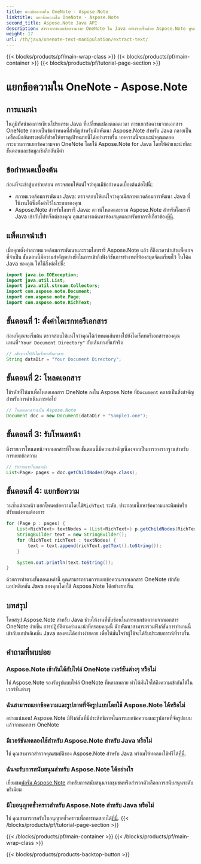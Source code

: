 ```yaml
---
title: แยกข้อความใน OneNote - Aspose.Note
linktitle: แยกข้อความใน OneNote - Aspose.Note
second_title: Aspose.Note Java API
description: สำรวจการแยกข้อความจาก OneNote ใน Java อย่างราบรื่นด้วย Aspose.Note บูรณาการ จัดการ และปรับปรุงแอปพลิเคชันของคุณได้อย่างง่ายดาย
weight: 17
url: /th/java/onenote-text-manipulation/extract-text/
---
```


{{< blocks/products/pf/main-wrap-class >}}
{{< blocks/products/pf/main-container >}}
{{< blocks/products/pf/tutorial-page-section >}}

# แยกข้อความใน OneNote - Aspose.Note

## การแนะนำ
ในภูมิทัศน์ของการเขียนโปรแกรม Java ที่เปลี่ยนแปลงตลอดเวลา การแยกข้อความจากเอกสาร OneNote กลายเป็นข้อกำหนดที่สำคัญสำหรับนักพัฒนา Aspose.Note สำหรับ Java กลายเป็นเครื่องมืออันทรงพลังที่ช่วยให้บรรลุเป้าหมายนี้ได้อย่างราบรื่น บทความนี้จะแนะนำคุณตลอดกระบวนการแยกข้อความจาก OneNote โดยใช้ Aspose.Note for Java โดยให้คำแนะนำทีละขั้นตอนและข้อมูลเชิงลึกอันมีค่า
## ข้อกำหนดเบื้องต้น
ก่อนที่จะเข้าสู่บทช่วยสอน ตรวจสอบให้แน่ใจว่าคุณมีข้อกำหนดเบื้องต้นต่อไปนี้:
- สภาพแวดล้อมการพัฒนา Java: ตรวจสอบให้แน่ใจว่าคุณมีสภาพแวดล้อมการพัฒนา Java ที่ใช้งานได้ซึ่งตั้งค่าไว้ในระบบของคุณ
-  Aspose.Note สำหรับไลบรารี Java: ดาวน์โหลดและรวม Aspose.Note สำหรับไลบรารี Java เข้ากับโปรเจ็กต์ของคุณ คุณสามารถค้นหาห้องสมุดและทรัพยากรที่เกี่ยวข้อง[ที่นี่](https://releases.aspose.com/note/java/).
## แพ็คเกจนำเข้า
เมื่อคุณตั้งค่าสภาพแวดล้อมการพัฒนาและรวมไลบรารี Aspose.Note แล้ว ก็ถึงเวลานำเข้าแพ็คเกจที่จำเป็น ขั้นตอนนี้มีความสำคัญอย่างยิ่งในการเข้าถึงฟังก์ชันการทำงานที่ห้องสมุดจัดเตรียมไว้ ในโค้ด Java ของคุณ ให้ใช้สิ่งต่อไปนี้:
```java
import java.io.IOException;
import java.util.List;
import java.util.stream.Collectors;
import com.aspose.note.Document;
import com.aspose.note.Page;
import com.aspose.note.RichText;
```
## ขั้นตอนที่ 1: ตั้งค่าไดเรกทอรีเอกสาร
 ก่อนที่คุณจะเริ่มต้น ตรวจสอบให้แน่ใจว่าคุณได้กำหนดเส้นทางไปยังไดเร็กทอรีเอกสารของคุณ แทนที่`"Your Document Directory"` กับเส้นทางที่แท้จริง
```java
// เส้นทางไปยังไดเร็กทอรีเอกสาร
String dataDir = "Your Document Directory";
```
## ขั้นตอนที่ 2: โหลดเอกสาร
 ใช้รหัสที่ให้มาเพื่อโหลดเอกสาร OneNote ลงใน Aspose.Note ที่`Document` คลาสเป็นสิ่งสำคัญสำหรับการดำเนินการต่อไป
```java
// โหลดเอกสารลงใน Aspose.Note
Document doc = new Document(dataDir + "Sample1.one");
```
## ขั้นตอนที่ 3: รับโหนดหน้า
ดึงรายการโหนดหน้าจากเอกสารที่โหลด ขั้นตอนนี้มีความสำคัญเนื่องจากเป็นการวางรากฐานสำหรับการแยกข้อความ
```java
// รับรายการโหนดหน้า
List<Page> pages = doc.getChildNodes(Page.class);
```
## ขั้นตอนที่ 4: แยกข้อความ
วนซ้ำแต่ละหน้า แยกโหนดข้อความโดยใช้`RichText` ระดับ. ประกอบเนื้อหาข้อความและพิมพ์หรือปรับแต่งตามต้องการ
```java
for (Page p : pages) {
    List<RichText> textNodes = (List<RichText>) p.getChildNodes(RichText.class);
    StringBuilder text = new StringBuilder();
    for (RichText richText : textNodes) {
        text = text.append(richText.getText().toString());
    }
    
    System.out.println(text.toString());
}
```
ด้วยการทำตามขั้นตอนเหล่านี้ คุณสามารถรวมการแยกข้อความจากเอกสาร OneNote เข้ากับแอปพลิเคชัน Java ของคุณโดยใช้ Aspose.Note ได้อย่างราบรื่น
## บทสรุป
โดยสรุป Aspose.Note สำหรับ Java ช่วยให้งานที่ซับซ้อนในการแยกข้อความจากเอกสาร OneNote ง่ายขึ้น การปฏิบัติตามคำแนะนำที่ครอบคลุมนี้ นักพัฒนาสามารถรวมฟังก์ชันการทำงานนี้เข้ากับแอปพลิเคชัน Java ของตนได้อย่างง่ายดาย เพื่อให้มั่นใจว่าผู้ใช้จะได้รับประสบการณ์ที่ราบรื่น
## คำถามที่พบบ่อย
### Aspose.Note เข้ากันได้กับไฟล์ OneNote เวอร์ชันต่างๆ หรือไม่
ใช่ Aspose.Note รองรับรูปแบบไฟล์ OneNote ที่หลากหลาย ทำให้มั่นใจได้ถึงความเข้ากันได้ในเวอร์ชันต่างๆ
### ฉันสามารถแยกข้อความและรูปภาพที่จัดรูปแบบโดยใช้ Aspose.Note ได้หรือไม่
อย่างแน่นอน! Aspose.Note มีฟังก์ชันที่มีประสิทธิภาพในการแยกข้อความและรูปภาพที่จัดรูปแบบแล้วจากเอกสาร OneNote
### มีเวอร์ชันทดลองใช้สำหรับ Aspose.Note สำหรับ Java หรือไม่
ใช่ คุณสามารถสำรวจคุณสมบัติของ Aspose.Note สำหรับ Java พร้อมให้ทดลองใช้ฟรีได้[ที่นี่](https://releases.aspose.com/).
### ฉันจะรับการสนับสนุนสำหรับ Aspose.Note ได้อย่างไร
 เยี่ยมชม[ฟอรั่ม Aspose.Note](https://forum.aspose.com/c/note/28) สำหรับการสนับสนุนจากชุมชนหรือสำรวจตัวเลือกการสนับสนุนระดับพรีเมียม
### มีใบอนุญาตชั่วคราวสำหรับ Aspose.Note สำหรับ Java หรือไม่
 ใช่ คุณสามารถขอรับใบอนุญาตชั่วคราวเพื่อการทดสอบได้[ที่นี่](https://purchase.aspose.com/temporary-license/).
{{< /blocks/products/pf/tutorial-page-section >}}

{{< /blocks/products/pf/main-container >}}
{{< /blocks/products/pf/main-wrap-class >}}

{{< blocks/products/products-backtop-button >}}
